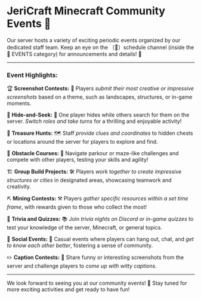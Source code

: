 # JeriCraft Minecraft Community Events 🌟

Our server hosts a variety of exciting periodic events organized by our dedicated staff team. Keep an eye on the 〔📌〕schedule channel (inside the 📅 EVENTS category) for announcements and details! 📢

---

### Event Highlights:

🏆 **Screenshot Contests:** 📸 Players *submit their most creative or impressive screenshots* based on a theme, such as landscapes, structures, or in-game moments.

🔎 **Hide-and-Seek:** 🙈 One player hides while others search for them on the server. *Switch roles and take turns* for a thrilling and enjoyable activity!

🌟 **Treasure Hunts:** 🗺️ Staff *provide clues and coordinates* to hidden chests or locations around the server for players to explore and find.

🏃️ **Obstacle Courses:** 💨 Navigate parkour or maze-like challenges and compete with other players, testing your skills and agility!

🏗️ **Group Build Projects:** 🛠️ Players *work together to create impressive structures or cities* in designated areas, showcasing teamwork and creativity.

⛏️ **Mining Contests:** ⚒️ Players *gather specific resources within a set time frame*, with rewards given to those who collect the most!

🧐 **Trivia and Quizzes:** 📚 Join *trivia nights on Discord or in-game quizzes* to test your knowledge of the server, Minecraft, or general topics.

👥 **Social Events:** 🌈 Casual events where players can hang out, chat, and *get to know each other better*, fostering a sense of community.

✏️ **Caption Contests:** 💬 Share funny or interesting screenshots from the server and challenge players to *come up with witty captions*.

---

We look forward to seeing you at our community events! 🌟 Stay tuned for more exciting activities and get ready to have fun!
